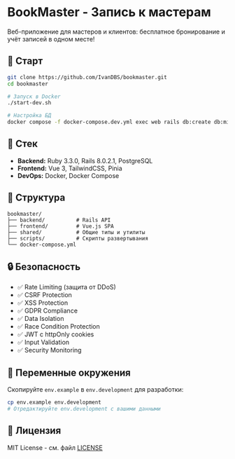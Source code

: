 # BookMaster - Запись к мастерам

Веб-приложение для мастеров и клиентов: бесплатное бронирование и учёт записей в одном месте!

## 🚀 Старт

```bash
git clone https://github.com/IvanDBS/bookmaster.git
cd bookmaster

# Запуск в Docker
./start-dev.sh

# Настройка БД
docker compose -f docker-compose.dev.yml exec web rails db:create db:migrate db:seed
```

## 🔧 Стек

- **Backend:** Ruby 3.3.0, Rails 8.0.2.1, PostgreSQL
- **Frontend:** Vue 3, TailwindCSS, Pinia
- **DevOps:** Docker, Docker Compose

## 📁 Структура

```
bookmaster/
├── backend/          # Rails API
├── frontend/         # Vue.js SPA
├── shared/           # Общие типы и утилиты
├── scripts/          # Скрипты развертывания
└── docker-compose.yml
```

## 🔒 Безопасность

- ✅ Rate Limiting (защита от DDoS)
- ✅ CSRF Protection
- ✅ XSS Protection  
- ✅ GDPR Compliance
- ✅ Data Isolation
- ✅ Race Condition Protection
- ✅ JWT с httpOnly cookies
- ✅ Input Validation
- ✅ Security Monitoring

## 🔐 Переменные окружения

Скопируйте `env.example` в `env.development` для разработки:

```bash
cp env.example env.development
# Отредактируйте env.development с вашими данными
```
## 📄 Лицензия

MIT License - см. файл [LICENSE](LICENSE)
